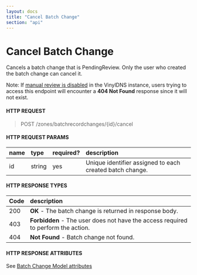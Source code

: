 ```yaml
---
layout: docs
title: "Cancel Batch Change"
section: "api"
---
```


# Cancel Batch Change

Cancels a batch change that is PendingReview. Only the user who created the batch change can cancel it.

Note: If [manual review is disabled](../operator/config-api.html#manual-review) in the VinylDNS instance,
users trying to access this endpoint will encounter a **404 Not Found** response since it will not exist.

#### HTTP REQUEST

> POST /zones/batchrecordchanges/{id}/cancel


#### HTTP REQUEST PARAMS

name          | type          | required?   | description |
 ------------ | :------------ | ----------- | :---------- |
id            | string        | yes         | Unique identifier assigned to each created batch change. |


#### HTTP RESPONSE TYPES

Code          | description |
 ------------ | :---------- |
200           | **OK** - The batch change is returned in response body. |
403           | **Forbidden** - The user does not have the access required to perform the action. |
404           | **Not Found** - Batch change not found. |


#### HTTP RESPONSE ATTRIBUTES <a id="http-response-attributes" />

See [Batch Change Model attributes](batchchange-model.html#batchchange-attributes)
